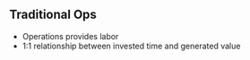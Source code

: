 Traditional Ops
---------------

  * Operations provides labor
  * 1:1 relationship between invested time and generated value

<!--

  * Acts like manual labor
    * "Build X server"
    * "Set up Y service"
  * Time invested generates constant output
  * You provide a source of labor

-->
